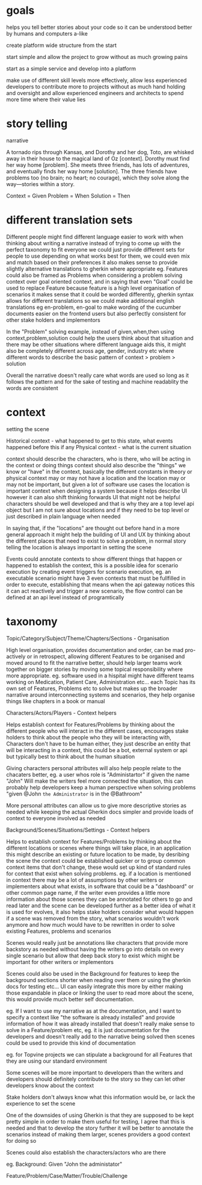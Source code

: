 # goals

helps you tell better stories about your code so it can be understood better
by humans and computers a-like

create platform wide structure from the start

start simple and allow the project to grow without as much growing pains

start as a simple service and develop into a platform

make use of different skill levels more effectively, allow less experienced developers
to contribute more to projects without as much hand holding and oversight and allow
experienced engineers and architects to spend more time where their value lies

# story telling

narrative

A tornado rips through Kansas, and Dorothy and her dog, Toto, are whisked away in their house to the magical land of Oz [context]. Dorothy must find her way home [problem]. She meets three friends, has lots of adventures, and eventually finds her way home [solution]. The three friends have problems too (no brain; no heart; no courage), which they solve along the way—stories within a story.

Context = Given
Problem = When
Solution = Then

# different translation sets

Different people might find different language easier to work with when thinking about writing a narrative
instead of trying to come up with the perfect taxonomy to fit everyone we could just provide different sets
for people to use depending on what works best for them, we could even mix and match based on their preferences
it also makes sense to provide slightly alternative translations to gherkin where appropriate eg. Features could also
be framed as Problems when considering a problem solving context over goal oriented context, and in saying that even
"Goal" could be used to replace Feature because feature is a high level organisation of scenarios it makes sense that
it could be worded differently, gherkin syntax allows for different translations so we could make additional english
translations eg en-problem, en-goal to make wording of the cucumber documents easier on the frontend users but also
perfectly consistent for other stake holders and implementors

In the "Problem" solving example, instead of given,when,then using context,problem,solution could help the users think
about that situation and there may be other situations where different language aids this, it might also be completely
different across age, gender, industry etc where different words to describe the basic pattern of context > problem > solution

Overall the narrative doesn't really care what words are used so long as it follows the pattern and for the sake of testing
and machine readablity the words are consistent

# context

setting the scene

Historical context - what happened to get to this state, what events happened before this if any
Physical context - what is the current situation

context should describe the characters, who is there, who will be acting in the context or doing things
context should also describe the "things" we know or "have" in the context, basically the different
constants in theory or physical
context may or may not have a location and the location may or may not be important, but given a lot
of software use cases the location is important context when designing a system because it helps
describe UI however it can also shift thinking forwards UI that might not be helpful
characters should be well developed and that is why they are a top level api object but I am
not sure about locations and if they need to be top level or just described in plain language
when needed

In saying that, if the "locations" are thought out before hand in a more general approach it might
help the building of UI and UX by thinking about the different places that need to exist to solve
a problem, in normal story telling the location is always important in setting the scene

Events could annotate contexts to show different things that happen or happened to establish
the context, this is a possible idea for scenario execution by creating event triggers for
scenario execution, eg. an executable scenario might have 3 even contexts that must be fullfilled
in order to execute, establishing that means when the api gateway notices this it can act
reactively and trigger a new scenario, the flow control can be defined at an api level
instead of programtically

# taxonomy

Topic/Category/Subject/Theme/Chapters/Sections - Organisation

High level organisation, provides documentation and order, can be mad pro-actively
or in retrospect, allowing different Features to be organised and moved around to
fit the narrative better, should help larger teams work together on bigger stories
by moving some topical responsibility where more appropriate. eg. software used in
a hispital might have different teams working on Medication, Patient Care, Administration
etc... each Topic has its own set of Features, Problems etc to solve but makes up
the broader narrative around interconnecting systems and scenarios, they help organise
things like chapters in a book or manual

Characters/Actors/Players - Context helpers

Helps establish context for Features/Problems by thinking about the different people
who will interact in the different cases, encourages stake holders to think about the
people who they will be interacting with, Characters don't have to be human either,
they just describe an entity that will be interacting in a context, this could be
a bot, external system or api but typically best to think about the human situation

Giving characters personal attributes will also help people relate to the chacaters better,
eg. a user whos role is "Administartor" if given the name "John" Will make the writers
feel more connected the situation, this can probably help developers keep a human
perspective when solving problems "given @John `the Administrator` is in the @Bathroom"

More personal attributes can allow us to give more descriptive stories as needed while
keeping the actual Gherkin docs simpler and provide loads of context to everyone involved
as needed

Background/Scenes/Situations/Settings - Context helpers

Helps to establish context for Features/Problems by thinking about the different locations
or scenes where things will take place, in an application this might describe an existing
or future location to be made, by desribing the scene the context could be established
quicker or to group common context items that don't change, these would set up kind of
standard rules for context that exist when solving problems. eg. if a location is mentioned
in context there may be a lot of assumptions by other writers or implementers about what
exists, in software that could be a "dashboard" or other common page name, if the writer
even provides a little more information about those scenes they can be annotated for others
to go and read later and the scene can be developed further as a better idea of what it is
used for evolves, it also helps stake holders consider what would happen if a scene was
removed from the story, what scenarios wouldn't work anymore and how much would have to
be rewritten in order to solve existing Features, problems and scenarios

Scenes would really just be annotations like characters that provide more backstory
as needed without having the writers go into details on every single scenario but allow
that deep back story to exist which might be important for other writers or implementors

Scenes could also be used in the Background for features to keep the background sections
shorter when reading over them or using the gherkin docs for testing etc... UI can easily
integrate this more by either making those expandable in place or linking the user to read
more about the scene, this would provide much better self documentation.

eg. If I want to use my narrative as at the documentation, and I want to specify a context
like "the software is already installed" and provide information of how it was already
installed that doesn't really make sense to solve in a Feature/problem etc, eg. it is
just documentation for the developers and doesn't really add to the narrative being solved
then scenes could be used to provide this kind of documentation

eg. for Topvine projects we can stipulate a background for all Features that they are
using our standard environment

Some scenes will be more important to developers than the writers and developers should
definitely contribute to the story so they can let other developers know about the context

Stake holders don't always know what this information would be, or lack the experience
to set the scene

One of the downsides of using Gherkin is that they are supposed to be kept pretty simple
in order to make them useful for testing, I agree that this is needed and that to develop
the story further it will be better to annotate the scenarios instead of making them
larger, scenes providers a good context for doing so

Scenes could also establish the characters/actors who are there

eg. Background: Given "John the administator"

Feature/Problem/Case/Matter/Trouble/Challenge
